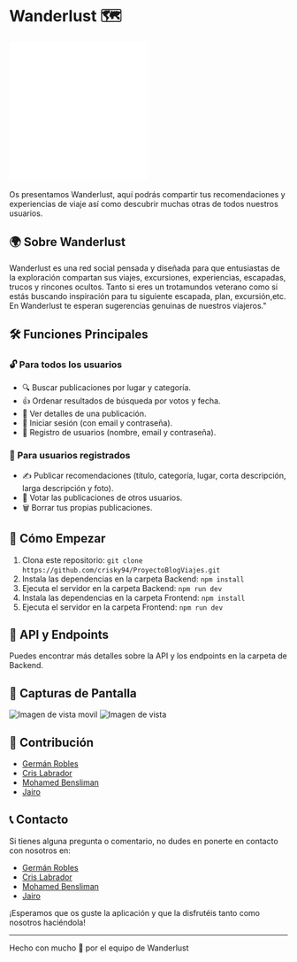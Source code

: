 # Wanderlust 🗺️

![Logo de Wanderlust](./src/logo/logo-wh-tp.png)

Os presentamos Wanderlust, aquí podrás compartir tus recomendaciones y experiencias de viaje así como descubrir muchas otras de todos nuestros usuarios.

## 🌍 Sobre Wanderlust

Wanderlust es una red social pensada y diseñada para que entusiastas de la exploración compartan sus viajes, excursiones, experiencias, escapadas, trucos y rincones ocultos. Tanto si eres un trotamundos veterano como si estás buscando inspiración para tu siguiente escapada, plan, excursión,etc. En Wanderlust te esperan sugerencias genuinas de nuestros viajeros."

## 🛠️ Funciones Principales

### 🔓 Para todos los usuarios

-   🔍 Buscar publicaciones por lugar y categoría.
-   👍 Ordenar resultados de búsqueda por votos y fecha.
-   📖 Ver detalles de una publicación.
-   🔐 Iniciar sesión (con email y contraseña).
-   📝 Registro de usuarios (nombre, email y contraseña).

### 🔐 Para usuarios registrados

-   ✍️ Publicar recomendaciones (título, categoría, lugar, corta descripción, larga descripción y foto).
-   🤍 Votar las publicaciones de otros usuarios.
-   🗑️ Borrar tus propias publicaciones.

## 🚀 Cómo Empezar

1. Clona este repositorio: `git clone https://github.com/crisky94/ProyectoBlogViajes.git`
2. Instala las dependencias en la carpeta Backend: `npm install`
3. Ejecuta el servidor en la carpeta Backend: `npm run dev`
4. Instala las dependencias en la carpeta Frontend: `npm install`
5. Ejecuta el servidor en la carpeta Frontend: `npm run dev`

## 🔗 API y Endpoints

Puedes encontrar más detalles sobre la API y los endpoints en la carpeta de Backend.

## 📸 Capturas de Pantalla

![Imagen de vista movil](./src/imagenes/movil.png)
![Imagen de vista](./src/imagenes/desktop.png)

## 📝 Contribución

-   [Germán Robles](https://github.com/GermanRoobles)
-   [Cris Labrador](https://www.linkedin.com/in/cristina-labrador-ordoñez/)
-   [Mohamed Bensliman](https://github.com/mohabensliman)
-   [Jairo](https://github.com/jairoweb)

## 📞 Contacto

Si tienes alguna pregunta o comentario, no dudes en ponerte en contacto con nosotros en:

-   [Germán Robles](https://www.linkedin.com/in/germanrobleslopez/)
-   [Cris Labrador](https://www.linkedin.com/in//)
-   [Mohamed Bensliman](https://www.linkedin.com/in/mohamedachrafbensliman/)
-   [Jairo](https://www.linkedin.com/in/jairo-josue-delgado-hernandez/)

¡Esperamos que os guste la aplicación y que la disfrutéis tanto como nosotros haciéndola!

---

Hecho con mucho 🤍 por el equipo de Wanderlust
